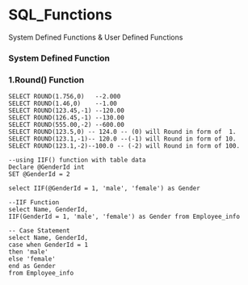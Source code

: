 # SQL_Functions
System Defined Functions &amp; User Defined Functions
<h3>System Defined Function</h3>
<h3>1.Round() Function</h3>


```
SELECT ROUND(1.756,0)   --2.000
SELECT ROUND(1.46,0)    --1.00
SELECT ROUND(123.45,-1) --120.00
SELECT ROUND(126.45,-1) --130.00
SELECT ROUND(555.00,-2) --600.00
SELECT ROUND(123.5,0) -- 124.0 -- (0) will Round in form of  1.
SELECT ROUND(123.1,-1)-- 120.0 --(-1) will Round in form of 10.
SELECT ROUND(123.1,-2)--100.0 -- (-2) will Round in form of 100.
```
```
--using IIF() function with table data
Declare @GenderId int
SET @GenderId = 2

select IIF(@GenderId = 1, 'male', 'female') as Gender

--IIF Function
select Name, GenderId,
IIF(GenderId = 1, 'male', 'female') as Gender from Employee_info
```
```
-- Case Statement
select Name, GenderId,
case when GenderId = 1
then 'male'
else 'female'
end as Gender
from Employee_info
```
